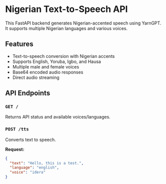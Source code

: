 # Nigerian Text-to-Speech API

This FastAPI backend generates Nigerian-accented speech using YarnGPT. It supports multiple Nigerian languages and various voices.

## Features

- Text-to-speech conversion with Nigerian accents
- Supports English, Yoruba, Igbo, and Hausa
- Multiple male and female voices
- Base64 encoded audio responses
- Direct audio streaming

## API Endpoints

### `GET /`
Returns API status and available voices/languages.

### `POST /tts`
Converts text to speech.

**Request:**
```json
{
  "text": "Hello, this is a test.",
  "language": "english",
  "voice": "idera"
}